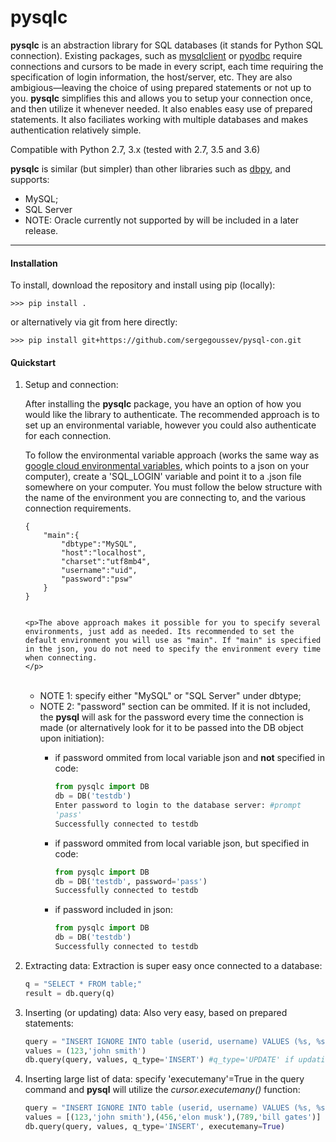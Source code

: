 <h1>pysqlc</h1>

<p>
<b>pysqlc</b> is an abstraction library for SQL databases (it stands for Python SQL connection). Existing packages, such as <a href="https://pypi.python.org/pypi/mysqlclient">mysqlclient</a> or <a href="https://github.com/mkleehammer/pyodbc">pyodbc</a> require connections and cursors to be made in every script, each time requiring the specification of login information, the host/server, etc. They are also ambigious—leaving the choice of using prepared statements or not up to you. <b>pysqlc</b> simplifies this and allows you to setup your connection once, and then utilize it whenever needed. It also enables easy use of prepared statements. It also faciliates working with multiple databases and makes authentication relatively simple.
</p>

<p>
Compatible with Python 2.7, 3.x (tested with 2.7, 3.5 and 3.6)
</p>


<b>pysqlc</b> is similar (but simpler) than other libraries such as <a href="https://github.com/whiteclover/dbpy">dbpy</a>, and supports:
<ul>
   <li>MySQL;</li>
   <li>SQL Server</li>
   <li>NOTE: Oracle currently not supported by will be included in a later release.</li>
   
</ul>
<hr>

<h4>Installation</h4>
<p>To install, download the repository and install using pip (locally):</p>

    >>> pip install .

<p>or alternatively via git from here directly:</p>

    >>> pip install git+https://github.com/sergegoussev/pysql-con.git

<h4>Quickstart</h4>
<ol>
   <li>Setup and connection:
      <br>
      <p>After installing the <b>pysqlc</b> package, you have an option of how you would like the library to authenticate. The recommended approach is to set up an environmental variable, however you could also authenticate for each connection.</p>
    <p>To follow the environmental variable approach (works the same way as <a href="https://cloud.google.com/deployment-manager/docs/configuration/templates/use-environment-variables">google cloud environmental variables</a>, which points to a json on your computer), create a 'SQL_LOGIN' variable and point it to a .json file somewhere on your computer. You must follow the below structure with the name of the environment you are connecting to, and the various connection requirements.</p>
   
    {
    	"main":{
    		"dbtype":"MySQL",
    		"host":"localhost",
    		"charset":"utf8mb4",
    		"username":"uid",
    		"password":"psw"
    	}
    }
     
        
    <p>The above approach makes it possible for you to specify several environments, just add as needed. Its recommended to set the default environment you will use as "main". If "main" is specified in the json, you do not need to specify the environment every time when connecting. 
    </p>
     
<br>
   <ul>
      <li>NOTE 1: specify either "MySQL" or "SQL Server" under dbtype;</li>
      <li>NOTE 2: "password" section can be ommited. If it is not included, the <b>pysql</b> will ask for the password every time the connection is made (or alternatively look for it to be passed into the DB object upon initiation):</li>
      <ul>
         <li>if password ommited from local variable json and <b>not</b> specified in code:</li>

```python
from pysqlc import DB
db = DB('testdb')
Enter password to login to the database server: #prompt
'pass'
Successfully connected to testdb
```
    
<li>if password ommited from local variable json, but specified in code:</li>

```python
from pysqlc import DB
db = DB('testdb', password='pass')
Successfully connected to testdb
```

<li>if password included in json:</li>

```python
from pysqlc import DB
db = DB('testdb')
Successfully connected to testdb
```
   </ul>
   </ul>
</li>

<li>Extracting data:
Extraction is super easy once connected to a database:
   
```python
q = "SELECT * FROM table;"
result = db.query(q)
```
</li>

<li>Inserting (or updating) data:
Also very easy, based on prepared statements:

```python
query = "INSERT IGNORE INTO table (userid, username) VALUES (%s, %s);"
values = (123,'john smith')
db.query(query, values, q_type='INSERT') #q_type='UPDATE' if updating
```

</li>
<li>Inserting large list of data: specify 'executemany'=True in the query command and <b>pysql</b> will utilize the <i>cursor.executemany()</i> function:
   
```python
query = "INSERT IGNORE INTO table (userid, username) VALUES (%s, %s);"
values = [(123,'john smith'),(456,'elon musk'),(789,'bill gates')]
db.query(query, values, q_type='INSERT', executemany=True)
```
</li>

